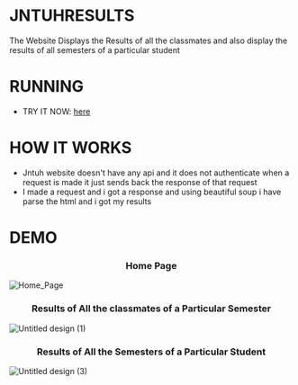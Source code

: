 # JNTUHRESULTS

The Website Displays the Results of all the classmates and also display the results of all semesters of a particular student



# RUNNING

<ul>
 <li>TRY IT NOW: <a href="https://jntuhresults.herokuapp.com/">here</a></li>
</ul>

# HOW IT WORKS

<ul>
<li>Jntuh website doesn't have any api and it does not authenticate when a request is made it just sends back the response of that request</li>
<li>I made a request and i got a response and using beautiful soup i have parse the html and i got my results</li>
 </ul>
 
 
# DEMO

<h3 align="Center">Home Page</h3>

![Home_Page](https://user-images.githubusercontent.com/64121161/168486734-5d799aed-6110-47aa-8338-a0aa3c70e963.png)


<h3 align="Center">Results of All the classmates of a Particular Semester</h3>

![Untitled design (1)](https://user-images.githubusercontent.com/64121161/156638075-54743f23-1256-4593-9c70-5166319570e2.png)

<h3 align="Center">Results of All the Semesters of a Particular Student</h3>

![Untitled design (3)](https://user-images.githubusercontent.com/64121161/156640026-73acabfe-f8d6-4b61-bb4e-bdba73d00cdd.png)
